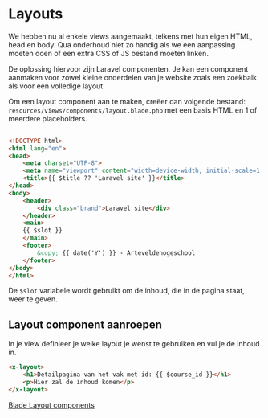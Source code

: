 # Layouts

We hebben nu al enkele views aangemaakt, telkens met hun eigen HTML, head en body. Qua onderhoud niet zo handig als we een aanpassing moeten doen of een extra CSS of JS bestand moeten linken.

De oplossing hiervoor zijn Laravel componenten. Je kan een component aanmaken voor zowel kleine onderdelen van je website zoals een zoekbalk als voor een volledige layout.

Om een layout component aan te maken, creëer dan volgende bestand: `resources/views/components/layout.blade.php` met een basis HTML en 1 of meerdere placeholders.

```html
 
<!DOCTYPE html>
<html lang="en">
<head>
    <meta charset="UTF-8">
    <meta name="viewport" content="width=device-width, initial-scale=1.0">
    <title>{{ $title ?? 'Laravel site' }}</title>
</head>
<body>
    <header>
        <div class="brand">Laravel site</div>
    </header>
    <main>
    {{ $slot }}
    </main>
    <footer>
        &copy; {{ date('Y') }} - Arteveldehogeschool
    </footer>
</body>
</html>
```

De `$slot` variabele wordt gebruikt om de inhoud, die in de pagina staat, weer te geven.

## Layout component aanroepen

In je view definieer je welke layout je wenst te gebruiken en vul je de inhoud in.

```html
<x-layout>
    <h1>Detailpagina van het vak met id: {{ $course_id }}</h1>
    <p>Hier zal de inhoud komen</p>
</x-layout>
```

[Blade Layout components](https://laravel.com/docs/11.x/blade#building-layouts)
